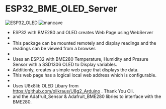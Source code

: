 # ESP32_BME_OLED_Server
![ESP32_OLED](https://user-images.githubusercontent.com/24758833/167667204-1897b179-d5e3-4afb-831d-42848ecab0e5.png)
![mancave](https://user-images.githubusercontent.com/24758833/167668565-c5b6b249-f24b-4d4c-b117-20a1911ccf6e.png)

+ ESP32 with BME280 and OLED creates Web Page using WebServer
+
+ This package can be mounted remotely and display readings and the readings can be viewed from a browser.
+
+ Uses an ESP32 with BME280 Temperature, Humidity and Prssure Sensor with a SSD1306 OLED to Display variables.
+ Additionly, creates a simple web page that displays the data.
+ This web page has a logical local web address which is configurable.
+
+ Uses U8x8lib OLED Libary from https://github.com/olikraus/U8g2_Arduino .   Thank You Oli.
+ and the Adafruit_Sensor & Adafruit_BME280 libries to interface with the BME280.
